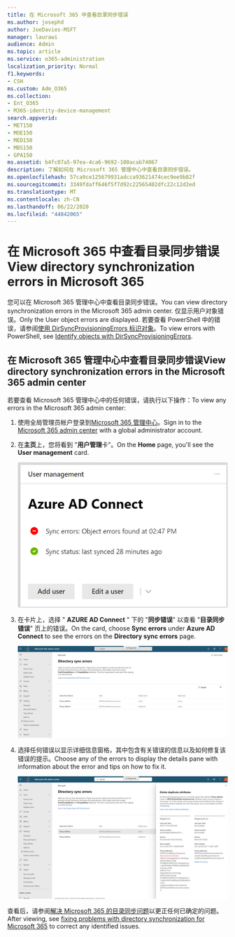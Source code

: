 ```yaml
---
title: 在 Microsoft 365 中查看目录同步错误
ms.author: josephd
author: JoeDavies-MSFT
manager: laurawi
audience: Admin
ms.topic: article
ms.service: o365-administration
localization_priority: Normal
f1.keywords:
- CSH
ms.custom: Adm_O365
ms.collection:
- Ent_O365
- M365-identity-device-management
search.appverid:
- MET150
- MOE150
- MED150
- MBS150
- GPA150
ms.assetid: b4fc07a5-97ea-4ca6-9692-108acab74067
description: 了解如何在 Microsoft 365 管理中心中查看目录同步错误。
ms.openlocfilehash: 57ca9ce125679931adcca93621474cec9ee9b82f
ms.sourcegitcommit: 3349fdaff646f5f7d92c22565402dfc22c12d2ed
ms.translationtype: MT
ms.contentlocale: zh-CN
ms.lasthandoff: 06/22/2020
ms.locfileid: "44842065"
---
```

# <a name="view-directory-synchronization-errors-in-microsoft-365"></a><span data-ttu-id="0b4ec-103">在 Microsoft 365 中查看目录同步错误</span><span class="sxs-lookup"><span data-stu-id="0b4ec-103">View directory synchronization errors in Microsoft 365</span></span>

<span data-ttu-id="0b4ec-104">您可以在 Microsoft 365 管理中心中查看目录同步错误。</span><span class="sxs-lookup"><span data-stu-id="0b4ec-104">You can view directory synchronization errors in the Microsoft 365 admin center.</span></span> <span data-ttu-id="0b4ec-105">仅显示用户对象错误。</span><span class="sxs-lookup"><span data-stu-id="0b4ec-105">Only the User object errors are displayed.</span></span> <span data-ttu-id="0b4ec-106">若要查看 PowerShell 中的错误，请参阅[使用 DirSyncProvisioningErrors 标识对象](https://docs.microsoft.com/azure/active-directory/hybrid/how-to-connect-syncservice-duplicate-attribute-resiliency)。</span><span class="sxs-lookup"><span data-stu-id="0b4ec-106">To view errors with PowerShell, see [Identify objects with DirSyncProvisioningErrors](https://docs.microsoft.com/azure/active-directory/hybrid/how-to-connect-syncservice-duplicate-attribute-resiliency).</span></span>

## <a name="view-directory-synchronization-errors-in-the-microsoft-365-admin-center"></a><span data-ttu-id="0b4ec-107">在 Microsoft 365 管理中心中查看目录同步错误</span><span class="sxs-lookup"><span data-stu-id="0b4ec-107">View directory synchronization errors in the Microsoft 365 admin center</span></span>

<span data-ttu-id="0b4ec-108">若要查看 Microsoft 365 管理中心中的任何错误，请执行以下操作：</span><span class="sxs-lookup"><span data-stu-id="0b4ec-108">To view any errors in the Microsoft 365 admin center:</span></span>
  
1. <span data-ttu-id="0b4ec-109">使用全局管理员帐户登录到[Microsoft 365 管理中心](https://admin.microsoft.com)。</span><span class="sxs-lookup"><span data-stu-id="0b4ec-109">Sign in to the [Microsoft 365 admin center](https://admin.microsoft.com) with a global administrator account.</span></span> 
    
2. <span data-ttu-id="0b4ec-110">在**主页**上，您将看到 "**用户管理**卡"。</span><span class="sxs-lookup"><span data-stu-id="0b4ec-110">On the **Home** page, you'll see the **User management** card.</span></span> 
    
    ![Microsoft 365 管理中心中的用户管理卡](media/060006e9-de61-49d5-8979-e77cda198e71.png)
  
3. <span data-ttu-id="0b4ec-112">在卡片上，选择 " **AZURE AD Connect** " 下的 "**同步错误**" 以查看 "**目录同步错误**" 页上的错误。</span><span class="sxs-lookup"><span data-stu-id="0b4ec-112">On the card, choose **Sync errors** under **Azure AD Connect** to see the errors on the **Directory sync errors** page.</span></span>   
    
    !["目录同步错误" 页的示例](media/882094a3-80d3-4aae-b90b-78b27047974c.png)

4. <span data-ttu-id="0b4ec-114">选择任何错误以显示详细信息窗格，其中包含有关错误的信息以及如何修复该错误的提示。</span><span class="sxs-lookup"><span data-stu-id="0b4ec-114">Choose any of the errors to display the details pane with information about the error and tips on how to fix it.</span></span>

   ![目录同步错误的详细信息示例](media/a6e302d4-6be7-4e3a-b4b5-81c5a2c02952.png)
  
<span data-ttu-id="0b4ec-116">查看后，请参阅[解决 Microsoft 365 的目录同步问题](fix-problems-with-directory-synchronization.md)以更正任何已确定的问题。</span><span class="sxs-lookup"><span data-stu-id="0b4ec-116">After viewing, see [fixing problems with directory synchronization for Microsoft 365](fix-problems-with-directory-synchronization.md) to correct any identified issues.</span></span>

